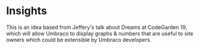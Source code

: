 # Insights
This is an idea based from Jeffery's talk about Dreams at CodeGarden 19, which will allow Umbraco to display graphs & numbers that are useful to site owners which could be extensible by Umbraco developers.
